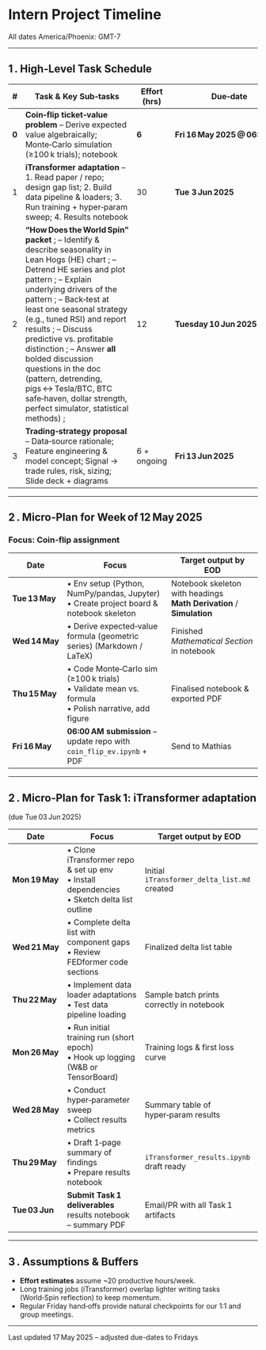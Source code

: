 <!-- markdownlint-disable MD033 -->
# Intern Project Timeline  

All dates America/Phoenix: GMT-7

---

## 1 . High‑Level Task Schedule

| # | Task & Key Sub‑tasks | Effort (hrs) | **Due‑date** |
|---|----------------------|--------------|--------------|
| **0** | **Coin‑flip ticket‑value problem** – Derive expected value algebraically; Monte‑Carlo simulation (≥100 k trials); notebook | **6** | **Fri 16 May 2025 @ 06:00 AM** |
| 1 | **iTransformer adaptation** – 1. Read paper / repo; design gap list; 2. Build data pipeline & loaders; 3. Run training + hyper‑param sweep; 4. Results notebook | 30 | **Tue 3 Jun 2025** |
| 2 | **“How Does the World Spin” packet** ; – Identify & describe seasonality in Lean Hogs (HE) chart ; – Detrend HE series and plot pattern ; – Explain underlying drivers of the pattern ; – Back‑test at least one seasonal strategy (e.g., tuned RSI) and report results ; – Discuss predictive vs. profitable distinction ; – Answer **all** bolded discussion questions in the doc (pattern, detrending, pigs ↔ Tesla/BTC, BTC safe‑haven, dollar strength, perfect simulator, statistical methods) ;  | 12 | **Tuesday 10 Jun 2025** |
| 3 | **Trading‑strategy proposal** – Data‑source rationale; Feature engineering & model concept; Signal → trade rules, risk, sizing; Slide deck + diagrams | 6 + ongoing| **Fri 13 Jun 2025** |

---

## 2 . Micro‑Plan for Week of 12 May 2025  

### Focus: Coin‑flip assignment

| Date | Focus | Target output by EOD |
|------|-------|----------------------|
| **Tue 13 May** | • Env setup (Python, NumPy/pandas, Jupyter)<br>• Create project board & notebook skeleton | Notebook skeleton with headings **Math Derivation** / **Simulation** |
| **Wed 14 May** | • Derive expected‑value formula (geometric series) (Markdown / LaTeX) | Finished *Mathematical Section* in notebook |
| **Thu 15 May** | • Code Monte‑Carlo sim (≥100 k trials)<br>• Validate mean vs. formula<br>• Polish narrative, add figure | Finalised notebook & exported PDF |
| **Fri 16 May** | **06:00 AM submission** – update repo with `coin_flip_ev.ipynb` + PDF | Send to Mathias |

---

## 2 . Micro‑Plan for Task 1: iTransformer adaptation  

(due Tue 03 Jun 2025)

| Date             | Focus                                             | Target output by EOD                              |
|------------------|---------------------------------------------------|----------------------------------------------------|
| **Mon 19 May**   | • Clone iTransformer repo & set up env<br>• Install dependencies<br>• Sketch delta list outline | Initial `iTransformer_delta_list.md` created       |
| **Wed 21 May**   | • Complete delta list with component gaps<br>• Review FEDformer code sections | Finalized delta list table                        |
| **Thu 22 May**   | • Implement data loader adaptations<br>• Test data pipeline loading | Sample batch prints correctly in notebook          |
| **Mon 26 May**   | • Run initial training run (short epoch)<br>• Hook up logging (W&B or TensorBoard) | Training logs & first loss curve                  |
| **Wed 28 May**   | • Conduct hyper‑parameter sweep<br>• Collect results metrics | Summary table of hyper‑param results               |
| **Thu 29 May**   | • Draft 1‑page summary of findings<br>• Prepare results notebook | `iTransformer_results.ipynb` draft ready          |
| **Tue 03 Jun**   | **Submit Task 1 deliverables** results notebook<br>– summary PDF | Email/PR with all Task 1 artifacts                 |

---

## 3 . Assumptions & Buffers

* **Effort estimates** assume ~20 productive hours/week.  
* Long training jobs (iTransformer) overlap lighter writing tasks (World‑Spin reflection) to keep momentum.  
* Regular Friday hand‑offs provide natural checkpoints for our 1:1 and group meetings.

---

Last updated 17 May 2025 – adjusted due-dates to Fridays
